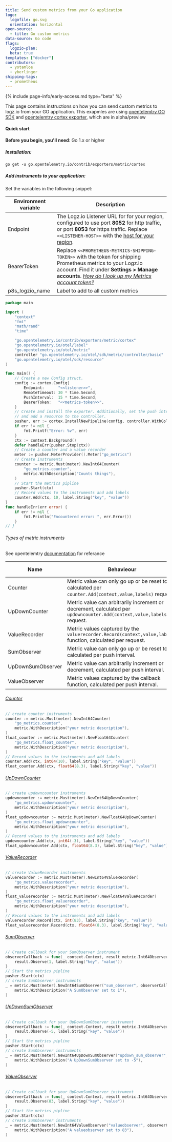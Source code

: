 ```yaml
---
title: Send custom metrics from your Go application
logo:
  logofile: go.svg
  orientation: horizontal
open-source:
  - title: Go custom metrics
data-source: Go code
flags:
  logzio-plan:  
  beta: true
templates: ["docker"]
contributors:
  - yotamloe
  - yberlinger
shipping-tags:  
  - prometheus
---
```



{% include page-info/early-access.md type="beta" %}

This page contains instructions on how you can send custom metrics to logz.io from your GO application. This exapmles are using [opentelemtry GO SDK](https://github.com/open-telemetry/opentelemetry-go-contrib) and [opentelemtry cortex exporter](https://github.com/open-telemetry/opentelemetry-go-contrib/tree/main/exporters/metric/cortex), which are in alpha/preview

#### Quick start

**Before you begin, you'll need**:
Go 1.x or higher

##### Installation:

`go get -u go.opentelemetry.io/contrib/exporters/metric/cortex`

##### Add instruments to your application:

Set the variables in the following snippet: 

|Environment variable|Description|
|---|---|
|Endpoint|  The Logz.io Listener URL for for your region, configured to use port **8052** for http traffic, or port **8053** for https traffic. Replace `<<LISTENER-HOST>>` with the [host for your region](https://docs.logz.io/user-guide/accounts/account-region.html#available-regions). |
|BearerToken| Replace `<<PROMETHEUS-METRICS-SHIPPING-TOKEN>>` with the token for shipping Prometheus metrics to your Logz.io account. Find it under **Settings > Manage accounts**. [_How do I look up my Metrics account token?_](/user-guide/accounts/finding-your-metrics-account-token/)  |
|p8s_logzio_name| Label to add to all custom metrics |


```go
package main

import (
	"context"
	"fmt"
	"math/rand"
	"time"

	"go.opentelemetry.io/contrib/exporters/metric/cortex"
	"go.opentelemetry.io/otel/label"
	"go.opentelemetry.io/otel/metric"
	controller "go.opentelemetry.io/otel/sdk/metric/controller/basic"
	"go.opentelemetry.io/otel/sdk/resource"
)

func main() {
	// Create a new Config struct.
	config := cortex.Config{
		Endpoint:      "<<listener>>",
		RemoteTimeout: 30 * time.Second,
		PushInterval:  15 * time.Second,
		BearerToken:   "<<metrics-token>>",
	}
	// Create and install the exporter. Additionally, set the push interval to 15 seconds
	// and add a resource to the controller.
	pusher, err := cortex.InstallNewPipeline(config, controller.WithCollectPeriod(15*time.Second), controller.WithResource(resource.NewWithAttributes(label.String("p8s_logzio_name", "<<label-value>>"))))
	if err != nil {
		fmt.Printf("Error: %v", err)
	}
	ctx := context.Background()
	defer handleErr(pusher.Stop(ctx))
	// Create a counter and a value recorder
	meter := pusher.MeterProvider().Meter("go_metrics")
	// Create instruments
	counter := metric.Must(meter).NewInt64Counter(
		"go_metrics.counter",
		metric.WithDescription("Counts things"),
	)
    // Start the metrics pipline
	pusher.Start(ctx)
	// Record values to the instruments and add labels
    counter.Add(ctx, 10, label.String("key", "value"))
}
func handleErr(err error) {
	if err != nil {
		fmt.Println("Encountered error: ", err.Error())
	}
// }
```

###### Types of metric instruments
See opentelemtry [documentation](https://github.com/open-telemetry/opentelemetry-specification/blob/main/specification/metrics/api.md) for referance

| Name | Behavieour | Default aggregation |
| ---- | ---------- | ------------------- |
| Counter           | Metric value can only go up or be reset to 0, calculated per `counter.Add(context,value,labels)` request. | Sum |
| UpDownCounter     | Metric value can arbitrarily increment or decrement, calculated per `updowncounter.Add(context,value,labels)` request. | Sum |
| ValueRecorder     | Metric values captured by the `valuerecorder.Record(context,value,labels)` function, calculated per request. | TBD  |
| SumObserver       | Metric value can only go up or be reset to 0, calculated per push interval.| Sum |
| UpDownSumObserver | Metric value can arbitrarily increment or decrement, calculated per push interval.| Sum |
| ValueObserver     | Metric values captured by the callback function, calculated per push interval.| LastValue  |

###### [Counter](https://github.com/open-telemetry/opentelemetry-specification/blob/main/specification/metrics/api.md#counter)
```go
// create counter instruments
counter := metric.Must(meter).NewInt64Counter(
	"go_metrics.counter",
	metric.WithDescription("your metric description"),
)
float_counter := metric.Must(meter).NewFloat64Counter(
	"go_metrics.float_counter",
	metric.WithDescription("your metric description"),
)
// Record values to the instruments and add labels
counter.Add(ctx, int64(10), label.String("key", "value"))
float_counter.Add(ctx, float64(8.3), label.String("key", "value"))
```
<!-- See full [example](link2github) -->


###### [UpDownCounter](https://github.com/open-telemetry/opentelemetry-specification/blob/main/specification/metrics/api.md#updowncounter)
```go
// create updowncounter instruments
updowncounter := metric.Must(meter).NewInt64UpDownCounter(
	"go_metrics.updowncounter",
	metric.WithDescription("your metric description"),
)
float_updowncounter := metric.Must(meter).NewFloat64UpDownCounter(
	"go_metrics.float_updowncounter",
	metric.WithDescription("your metric description"),
)
// Record values to the instruments and add labels
updowncounter.Add(ctx, int64(-3), label.String("key", "value"))
float_updowncounter.Add(ctx, float64(8.3), label.String("key", "value"))
```
<!-- See full [example](link2github) -->


###### [ValueRecorder](https://github.com/open-telemetry/opentelemetry-specification/blob/main/specification/metrics/api.md#valuerecorder)
```go
// create ValueRecorder instruments
valuerecorder := metric.Must(meter).NewInt64ValueRecorder(
	"go_metrics.valuerecorder",
	metric.WithDescription("your metric description"),
)
float_valuerecorder := metric.Must(meter).NewFloat64ValueRecorder(
	"go_metrics.float_valuerecorder",
	metric.WithDescription("your metric description"),
)
// Record values to the instruments and add labels
valuerecorder.Record(ctx, int(83), label.String("key", "value"))
float_valuerecorder.Record(ctx, float64(8.3), label.String("key", "value"))
```
<!-- See full [example](link2github) -->


###### [SumObserver](https://github.com/open-telemetry/opentelemetry-specification/blob/main/specification/metrics/api.md#sumobserver)
```go
// Create callback for your SumObserver instrument
observerCallback := func(_ context.Context, result metric.Int64ObserverResult) {
	result.Observe(1, label.String("key", "value"))
}
// Start the metrics pipline
pusher.Start(ctx)
// create SumObserver instruments
_ = metric.Must(meter).NewInt64SumObserver("sum_observer", observerCallback,
	metric.WithDescription("A SumObserver set to 1"),
)
```
<!-- See full [example](link2github) -->


###### [UpDownSumObserver](https://github.com/open-telemetry/opentelemetry-specification/blob/main/specification/metrics/api.md#updownsumobserver)
```go
// Create callback for your UpDownSumObserver instrument
observerCallback := func(_ context.Context, result metric.Int64ObserverResult) {
	result.Observe(-5, label.String("key", "value"))
}
// Start the metrics pipline
pusher.Start(ctx)
// create SumObserver instruments
_ = metric.Must(meter).NewInt64UpDownSumObserver("updown_sum_observer", observerCallback,
	metric.WithDescription("A UpDownSumObserver set to -5"),
)
```
<!-- See full [example](link2github) -->


###### [ValueObserver](https://github.com/open-telemetry/opentelemetry-specification/blob/main/specification/metrics/api.md#valueobserver)
```go
// Create callback for your UpDownSumObserver instrument
observerCallback := func(_ context.Context, result metric.Int64ObserverResult) {
	result.Observe(83, label.String("key", "value"))
}
// Start the metrics pipline
pusher.Start(ctx)
// create SumObserver instruments
_ = metric.Must(meter).NewInt64ValueObserver("valueobserver", observerCallback,
	metric.WithDescription("A valueobserver set to 83"),
)
```
<!-- See full [example](link2github) -->
